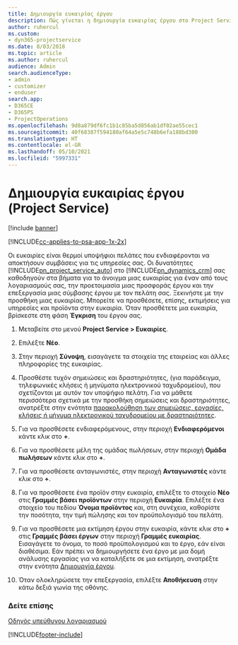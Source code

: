 ```yaml
---
title: Δημιουργία ευκαιρίας έργου
description: Πώς γίνεται η δημιουργία ευκαιρίας έργου στο Project Service
author: ruhercul
ms.custom:
- dyn365-projectservice
ms.date: 8/03/2018
ms.topic: article
ms.author: ruhercul
audience: Admin
search.audienceType:
- admin
- customizer
- enduser
search.app:
- D365CE
- D365PS
- ProjectOperations
ms.openlocfilehash: 9d8a879df6fc1b1c85ba5d856ab1df02ae55cec1
ms.sourcegitcommit: 40f68387f594180af64a5e5c748b6efa188bd300
ms.translationtype: HT
ms.contentlocale: el-GR
ms.lasthandoff: 05/10/2021
ms.locfileid: "5997331"
---
```

# <a name="create-a-project-opportunity-project-service"></a>Δημιουργία ευκαιρίας έργου (Project Service)

[!include [banner](../includes/psa-now-project-operations.md)]

[!INCLUDE[cc-applies-to-psa-app-1x-2x](../includes/cc-applies-to-psa-app-1x-2x.md)]

Οι ευκαιρίες είναι θερμοί υποψήφιοι πελάτες που ενδιαφέρονται να αποκτήσουν συμβάσεις για τις υπηρεσίες σας. Οι δυνατότητες [!INCLUDE[pn_project_service_auto](../includes/pn-project-service-auto.md)] στο [!INCLUDE[pn_dynamics_crm](../includes/pn-dynamics-crm.md)] σας καθοδηγούν στα βήματα για το άνοιγμα μιας ευκαιρίας για έναν από τους λογαριασμούς σας, την προετοιμασία μιας προσφοράς έργου και την επεξεργασία μιας σύμβασης έργου με τον πελάτη σας. Ξεκινήστε με την προσθήκη μιας ευκαιρίας. Μπορείτε να προσθέσετε, επίσης, εκτιμήσεις για υπηρεσίες και προϊόντα στην ευκαιρία. Όταν προσθέτετε μια ευκαιρία, βρίσκεστε στη φάση **Έγκριση** του έργου σας.  
  
1.  Μεταβείτε στο μενού **Project Service > Ευκαιρίες**.  
  
2.  Επιλέξτε **Νέο**.  
  
3.  Στην περιοχή **Σύνοψη**, εισαγάγετε τα στοιχεία της εταιρείας και άλλες πληροφορίες της ευκαιρίας.  
  
4.  Προσθέστε τυχόν σημειώσεις και δραστηριότητες, (για παράδειγμα, τηλεφωνικές κλήσεις ή μηνύματα ηλεκτρονικού ταχυδρομείου), που σχετίζονται με αυτόν τον υποψήφιο πελάτη. Για να μάθετε περισσότερα σχετικά με την προσθήκη σημειώσεις και δραστηριότητες, ανατρέξτε στην ενότητα [παρακολούθηση των σημειώσεις, εργασίες, κλήσεις ή μήνυμα ηλεκτρονικού ταχυδρομείου με δραστηριότητες](/dynamics365/customerengagement/on-premises/basics/work-with-activities).  
  
5.  Για να προσθέσετε ενδιαφερόμενους, στην περιοχή **Ενδιαφερόμενοι** κάντε κλικ στο **+**.  
  
6.  Για να προσθέσετε μέλη της ομάδας πωλήσεων, στην περιοχή **Ομάδα πωλήσεων** κάντε κλικ στο **+**.  
  
7.  Για να προσθέσετε ανταγωνιστές, στην περιοχή **Ανταγωνιστές** κάντε κλικ στο **+**.  
  
8.  Για να προσθέσετε ένα προϊόν στην ευκαιρία, επιλέξτε το στοιχείο **Νέο** στις **Γραμμές βάσει προϊόντων** στην περιοχή **Ευκαιρία**. Επιλέξτε ένα στοιχείο του πεδίου **Όνομα προϊόντος** και, στη συνέχεια, καθορίστε την ποσότητα, την τιμή πώλησης και τον προϋπολογισμό του πελάτη.  
  
9. Για να προσθέσετε μια εκτίμηση έργου στην ευκαιρία, κάντε κλικ στο **+** στις **Γραμμές βάσει έργων** στην περιοχή **Γραμμές ευκαιρίας**. Εισαγάγετε το όνομα, το ποσό προϋπολογισμού και το έργο, εάν είναι διαθέσιμα. Εάν πρέπει να δημιουργήσετε ένα έργο με μια δομή ανάλυσης εργασίας για να καταλήξετε σε μια εκτίμηση, ανατρέξτε στην ενότητα [Δημιουργία έργου](../psa/create-project.md).  
  
10. Όταν ολοκληρώσετε την επεξεργασία, επιλέξτε **Αποθήκευση** στην κάτω δεξιά γωνία της οθόνης.  
  
### <a name="see-also"></a>Δείτε επίσης  
 [Οδηγός υπεύθυνου λογαριασμού](../psa/account-manager-guide.md)


[!INCLUDE[footer-include](../includes/footer-banner.md)]